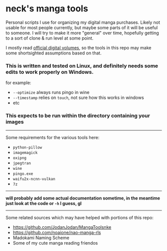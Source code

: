 # neck's manga tools
Personal scripts I use for organizing my digital manga purchases. Likely not usable for most people currently, but maybe some parts of it will be useful to someone. I will try to make it more "general" over time, hopefully getting to a sort of clone & run level at some point.

I mostly read [official digital volumes](https://gist.github.com/neckothy/6654f928fef87529646df3799f5e555a), so the tools in this repo may make some shortsighted assumptions based on that.

### This is written and tested on Linux, and definitely needs some edits to work properly on Windows.

for example:

- `--optimize` always runs pingo in wine
- ``--timestamp`` relies on `touch`, not sure how this works in windows
- etc


### This expects to be run within the directory containing your images

---

Some requirements for the various tools here:

- `python-pillow`
- `imagemagick`
- `oxipng`
- `jpegtran`
- `wine`
- `pingo.exe`
- `waifu2x-ncnn-vulkan`
- `7z`

---

**will probably add some actual documentation sometime, in the meantime just look at the code or `-h` I guess, gl**

---

Some related sources which may have helped with portions of this repo:

- https://github.com/JodanJodan/MangaToolsnke
- https://github.com/noaione/nao-manga-rls
- Madokami Naming Scheme
- Some of my cute manga reading friendos
